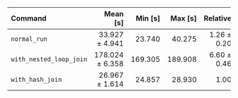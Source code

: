 | Command | Mean [s] | Min [s] | Max [s] | Relative |
|:---|---:|---:|---:|---:|
| `normal_run` | 33.927 ± 4.941 | 23.740 | 40.275 | 1.26 ± 0.20 |
| `with_nested_loop_join` | 178.024 ± 6.358 | 169.305 | 189.908 | 6.60 ± 0.46 |
| `with_hash_join` | 26.967 ± 1.614 | 24.857 | 28.930 | 1.00 |
